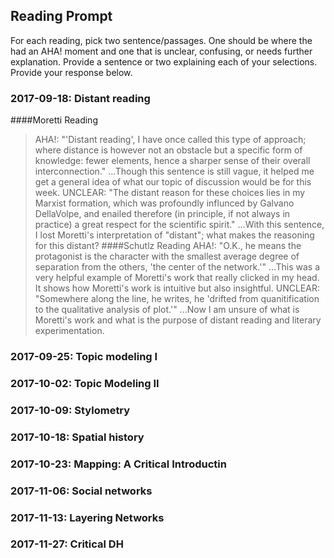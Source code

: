 ## Reading Prompt

For each reading, pick two sentence/passages. One should be where the had an AHA! moment and one that is unclear, confusing, or needs further explanation. Provide a sentence or two explaining each of your selections.  Provide your response below.

 

### 2017-09-18: Distant reading
####Moretti Reading
>AHA!: "'Distant reading', I have once called this type of approach; where distance is however not an obstacle but a specific form of knowledge: fewer elements, hence a sharper sense of their overall interconnection."
...Though this sentence is still vague, it helped me get a general idea of what our topic of discussion would be for this week.
>UNCLEAR: "The distant reason for these choices lies in my Marxist formation, which was profoundly influnced by Galvano DellaVolpe, and enailed therefore (in principle, if not always in practice) a great respect for the scientific spirit."
...With this sentence, I lost Moretti's interpretation of "distant"; what makes the reasoning for this distant?
####Schutlz Reading
>AHA!: "O.K., he means the protagonist is the character with the smallest average degree of separation from the others, 'the center of the network.'"
...This was a very helpful example of Moretti's work that really clicked in my head. It shows how Moretti's work is intuitive but also insightful.
>UNCLEAR: "Somewhere along the line, he writes, he 'drifted from quanitification to the qualitative analysis of plot.'"
...Now I am unsure of what is Moretti's work and what is the purpose of distant reading and literary experimentation.

### 2017-09-25: Topic modeling I

### 2017-10-02: Topic Modeling II

### 2017-10-09: Stylometry

### 2017-10-18: Spatial history

### 2017-10-23: Mapping: A Critical Introductin

### 2017-11-06: Social networks

### 2017-11-13: Layering Networks

### 2017-11-27: Critical DH
